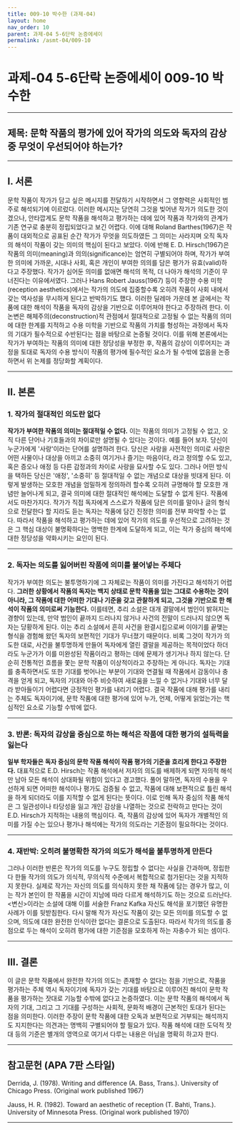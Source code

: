 ```yaml
---
title: 009-10 박수한 (과제-04)
layout: home
nav_order: 10
parent: 과제-04 5-6단락 논증에세이
permalink: /asmt-04/009-10
---
```


# 과제-04 5-6단락 논증에세이 009-10 박수한 

---

## 제목: 문학 작품의 평가에 있어 작가의 의도와 독자의 감상 중 무엇이 우선되어야 하는가? 

---

## I. 서론

문학 작품이 작가가 담고 싶은 메시지를 전달하기 시작하면서 그 영향력은 사회적인 범주로 해석되기에 이르렀다. 이러한 메시지는 당연히 그것을 빚어낸 작가가 의도한 것이겠으나, 안타깝게도 문학 작품을 해석하고 평가하는 데에 있어 작품과 작가와의 관계가 기존 연구로 충분히 정립되었다고 보긴 어렵다. 이에 대해 Roland Barthes(1967)은 작품이 대외적으로 공표된 순간 작가가 무엇을 의도하였든 그 의미는 사라지며 오직 독자의 해석이 작품이 갖는 의미의 핵심이 된다고 보았다. 이에 반해 E. D. Hirsch(1967)은 작품의 의미(meaning)과 의의(significance)는 엄연히 구별되어야 하며, 작가가 부여한 의미에 가까운, 시대나 사회, 혹은 개인이 부여한 의의를 담은 평가가 유효(valid)하다고 주장했다. 작가가 심어둔 의미를 없애면 해석의 목적, 더 나아가 해석의 기준이 무너진다는 이유에서였다. 그러나 Hans Robert Jauss(1967) 등이 주장한 수용 미학(reception aesthetics)에서는 작가의 의도에 집중할수록 오히려 작품이 사회 내에서 갖는 역사성을 무시하게 된다고 반박하기도 했다. 이러한 딜레마 가운데 본 글에서는 작품에 대한 해석이 작품을 독자의 감상을 기반으로 이루어져야 한다고 주장하려 한다. 이 논변은 해체주의(deconstruction)적 관점에서 절대적으로 고정될 수 없는 작품의 의미에 대한 한계를 지적하고 수용 미학을 기반으로 작품의 가치를 형성하는 과정에서 독자의 기대가 필수적으로 수반된다는 점을 바탕으로 논증될 것이다. 이를 위해 본론에서는 작가가 부여하는 작품의 의미에 대한 정당성을 부정한 후, 작품의 감상이 이루어지는 과정을 토대로 독자의 수용 방식이 작품의 평가에 필수적인 요소가 될 수밖에 없음을 논증하면서 위 논제를 정당화할 계획이다. 

---

## II. 본론

### 1. 작가의 절대적인 의도란 없다

**작가가 부여한 작품의 의미는 절대적일 수 없다.** 이는 작품의 의미가 고정될 수 없고, 오직 다른 단어나 기호들과의 차이로만 설명될 수 있다는 것이다. 예를 들어 보자. 당신이 누군가에게 '사랑'이라는 단어를 설명하려 한다. 당신은 사랑을 사전적인 의미로 사랑은 어떤 사물이나 대상을 아끼고 소중히 여기거나 즐기는 마음이다, 라고 정의할 수도 있고, 혹은 증오나 애정 등 다른 감정과의 차이로 사랑을 묘사할 수도 있다. 그러나 어떤 방식을 택하든 당신은 '애정', '소중히' 등 절대적일 수 없는 개념으로 대상을 빗대게 된다. 이렇게 발생하는 모호한 개념을 엄밀하게 정의하려 할수록 오히려 규명해야 할 모호한 개념만 늘어나게 되고, 결국 의미에 대한 절대적인 해석에는 도달할 수 없게 된다. 작품에서도 마찬가지다. 작가가 직접 독자에게 스스로가 작품에 담은 의미를 말이나 글의 형식으로 전달한다 할 지라도 듣는 독자는 작품에 담긴 진정한 의미를 전부 파악할 수는 없다. 따라서 작품을 해석하고 평가하는 데에 있어 작가의 의도를 우선적으로 고려하는 것은 그 핵심 대상이 불명확하다는 명백한 한계에 도달하게 되고, 이는 작가 중심의 해석에 대한 정당성을 약화시키는 요인이 된다. 

---

### 2. 독자는 의도를 잃어버린 작품에 의미를 불어넣는 주체다

작가가 부여한 의도는 불투명하기에 그 자체로는 작품이 의미를 가진다고 해석하기 어렵다. **그러한 상황에서 작품의 독자는 백지 상태로 문학 작품을 있는 그대로 수용하는 것이 아니라, 그 작품에 대한 어떠한 기대나 기준을 갖고 관찰하게 되고, 그것을 기반으로 한 해석이 작품의 의미로써 기능한다.** 이를테면, 추리 소설은 대개 결말에서 범인이 밝혀지는 경향이 있는데, 만약 범인이 끝까지 드러나지 않거나 사건의 전말이 드러나지 않으면 독자는 당황하게 된다. 이는 추리 소설에서 흔히 사건을 완결시킴으로써 이야기를 끝맺는 형식을 경험해 왔던 독자의 보편적인 기대가 무너졌기 때문이다. 비록 그것이 작가가 의도한 대로, 사건을 불투명하게 만들어 독자에게 열린 결말을 제공하는 목적이었다 하더라도 누군가가 이를 미완성된 작품이라고 평하는 데에 문제가 생기거나 하지 않는다. 단순히 전통적인 흐름을 쫓는 문학 작품이 이상적이라고 주장하는 게 아니다. 독자는 기대를 충족하면서도 또한 기대를 벗어나는 부분이 기대와 연결될 때 작품에서 감동이나 충격을 얻게 되고, 독자의 기대와 아주 비슷하여 새로움을 느낄 수 없거나 기대와 너무 달라 받아들이기 어렵다면 긍정적인 평가를 내리기 어렵다. 결국 작품에 대해 평가를 내리는 주체도 독자이기에, 문학 작품에 대한 평가에 있어 누가, 언제, 어떻게 읽었는가는 핵심적인 요소로 기능할 수밖에 없다. 

---

### 3. 반론: 독자의 감상을 중심으로 하는 해석은 작품에 대한 평가의 설득력을 잃는다

**일부 학자들은 독자 중심의 문학 작품 해석이 작품 평가의 기준을 흐리게 한다고 주장한다.** 대표적으로 E.D. Hirsch는 작품 해석에서 저자의 의도를 배제하게 되면 자의적 해석만 남아 모든 해석이 상대화될 위험이 있다고 경고했다. 풀어 말하면, 독자의 수용을 우선하게 되면 어떠한 해석이나 평가도 검증될 수 없고, 작품에 대해 보편적으로 틀린 해석을 하게 되더라도 이를 지적할 수 없게 된다는 뜻이다. 이로 인해 독자 중심의 작품 해석은 그 일관성이나 타당성을 잃고 개인 감상을 나열하는 것으로 전락하고 만다는 것이 E.D. Hirsch가 지적하는 내용의 핵심이다. 즉, 작품의 감상에 있어 독자가 개별적인 의미를 가질 수는 있으나 평가나 해석에는 작가의 의도라는 기준점이 필요하다는 것이다. 

---

### 4. 재반박: 오히려 불명확한 작가의 의도가 해석을 불투명하게 만든다

그러나 이러한 반론은 작가의 의도를 누구도 정립할 수 없다는 사실을 간과하며, 정립한다 한들 작가의 의도가 의식적, 무의식적 수준에서 복합적으로 첨가된다는 것을 지적하지 못한다. 실제로 작가는 자신의 의도를 의식하지 못한 채 작품에 담는 경우가 많고, 이는 작가 본인이 한 작품을 시간이 지남에 따라 다르게 해석하기도 하는 것으로 드러난다. <변신>이라는 소설에 대해 이를 서술한 Franz Kafka 자신도 해석을 포기했던 유명한 사례가 이를 뒷받침한다. 다시 말해 작가 자신도 작품이 갖는 모든 의미를 의도할 수 없으며, 의도에 대한 완전한 인식이란 없다는 결론으로 도출된다. 따라서 작가의 의도를 중점으로 두는 해석이 오히려 평가에 대한 기준점을 모호하게 하는 자충수가 되는 셈이다. 

---

## III. 결론 

이 글은 문학 작품에서 완전한 작가의 의도는 존재할 수 없다는 점을 기반으로, 작품을 평가하는 주체 역시 독자이기에 독자가 갖는 기대를 바탕으로 이루어진 해석이 문학 작품을 평가하는 잣대로 기능할 수밖에 없다고 논증하였다. 이는 문학 작품의 해석에서 독자의 기대, 그리고 그 기대를 구성하는 사회적, 문화적 배경이 근본적인 토대가 된다는 점을 의미한다. 이러한 주장이 문학 작품에 대한 오독과 보편적으로 거부되는 해석까지도 지지한다는 의견과는 명백히 구별되어야 할 필요가 있다. 작품 해석에 대한 도덕적 잣대 등의 기준은 별개의 영역으로 여기서 다루는 내용은 아님을 명확히 하고자 한다. 

---

## 참고문헌 (APA 7판 스타일)

Derrida, J. (1978). Writing and difference (A. Bass, Trans.). University of Chicago Press. (Original work published 1967)

Jauss, H. R. (1982). Toward an aesthetic of reception (T. Bahti, Trans.). University of Minnesota Press. (Original work published 1970)

---
